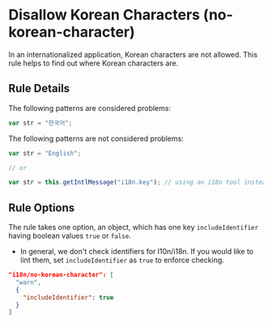 # Disallow Korean Characters (no-korean-character)

In an internationalized application, Korean characters are not allowed. This rule helps to find out where Korean characters are.

## Rule Details

The following patterns are considered problems:

```js
var str = "한국어";
```

The following patterns are not considered problems:

```js
var str = "English";

// or

var str = this.getIntlMessage("i18n.key"); // using an i18n tool instead of regular Korean characters
```

## Rule Options

The rule takes one option, an object, which has one key `includeIdentifier` having boolean values `true` or `false`.
* In general, we don't check identifiers for l10n/i18n. If you would like to lint them, set `includeIdentifier` as `true` to enforce checking.

```json
"i18n/no-korean-character": [
  "warn",
  {
    "includeIdentifier": true
  }
]
```
